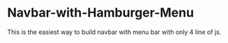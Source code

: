 # Navbar-with-Hamburger-Menu
This is the easiest way to build navbar with menu bar with only 4 line of js. 
